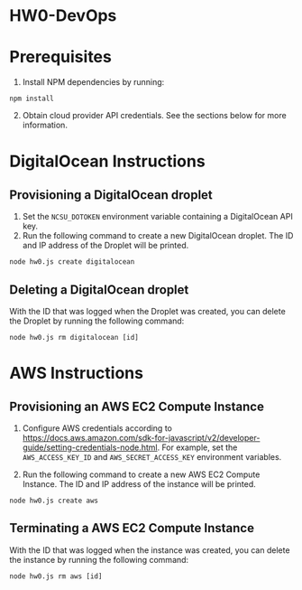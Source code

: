 # HW0-DevOps

# Prerequisites
1. Install NPM dependencies by running:

```
npm install
```
2. Obtain cloud provider API credentials. See the sections below for more information.

# DigitalOcean Instructions

## Provisioning a DigitalOcean droplet
1. Set the `NCSU_DOTOKEN` environment variable containing a DigitalOcean API key.
2. Run the following command to create a new DigitalOcean droplet. The ID and IP address
of the Droplet will be printed.

```
node hw0.js create digitalocean
```

## Deleting a DigitalOcean droplet
With the ID that was logged when the Droplet was created, you can delete the Droplet by running the following command:

```
node hw0.js rm digitalocean [id]
```

# AWS Instructions
## Provisioning an AWS EC2 Compute Instance
1. Configure AWS credentials according to https://docs.aws.amazon.com/sdk-for-javascript/v2/developer-guide/setting-credentials-node.html. For example, set the `AWS_ACCESS_KEY_ID` and `AWS_SECRET_ACCESS_KEY` environment variables.

2. Run the following command to create a new AWS EC2 Compute Instance. The ID and IP address
of the instance will be printed.

```
node hw0.js create aws
```

## Terminating a AWS EC2 Compute Instance
With the ID that was logged when the instance was created, you can delete the instance by running the following command:

```
node hw0.js rm aws [id]
```

